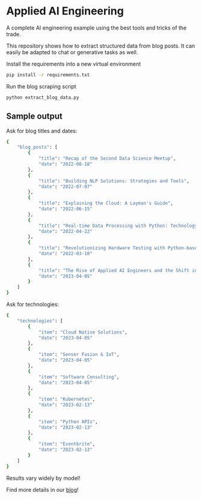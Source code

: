# Applied AI Engineering

A complete AI engineering example using the best tools and tricks of the trade.

This repository shows how to extract structured data from blog posts. It can easily be
adapted to chat or generative tasks as well.

Install the requirements into a new virtual environment
```sh
pip install -r requirements.txt
```

Run the blog scraping script
```sh
python extract_blog_data.py
```

## Sample output

Ask for blog titles and dates:
```sh
{
    "blog_posts": [
        {
            "title": "Recap of the Second Data Science Meetup",
            "date": "2022-08-18"
        },
        {
            "title": "Building NLP Solutions: Strategies and Tools",
            "date": "2022-07-07"
        },
        {
            "title": "Explaining the Cloud: A Layman's Guide",
            "date": "2022-06-15"
        },
        {
            "title": "Real-time Data Processing with Python: Technology Evaluation",
            "date": "2022-04-22"
        },
        {
            "title": "Revolutionizing Hardware Testing with Python-based Solutions",
            "date": "2022-03-10"
        },
        {
            "title": "The Rise of Applied AI Engineers and the Shift in AI Skillsets",
            "date": "2023-04-05"
        }
    ]
}
```

Ask for technologies:
```sh
{
    "technologies": [
        {
            "item": "Cloud Native Solutions",
            "date": "2023-04-05"
        },
        {
            "item": "Sensor Fusion & IoT",
            "date": "2023-04-05"
        },
        {
            "item": "Software Consulting",
            "date": "2023-04-05"
        },
        {
            "item": "Kubernetes",
            "date": "2023-02-13"
        },
        {
            "item": "Python APIs",
            "date": "2023-02-13"
        },
        {
            "item": "Eventbrite",
            "date": "2023-02-13"
        }
    ]
}
```

Results vary widely by model!

Find more details in our [blog](https://softlandia.fi/en/blog/tools-of-the-ai-engineer)!
